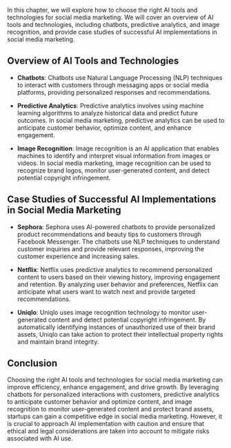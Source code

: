 
In this chapter, we will explore how to choose the right AI tools and technologies for social media marketing. We will cover an overview of AI tools and technologies, including chatbots, predictive analytics, and image recognition, and provide case studies of successful AI implementations in social media marketing.

Overview of AI Tools and Technologies
-------------------------------------

* **Chatbots**: Chatbots use Natural Language Processing (NLP) techniques to interact with customers through messaging apps or social media platforms, providing personalized responses and recommendations.

* **Predictive Analytics**: Predictive analytics involves using machine learning algorithms to analyze historical data and predict future outcomes. In social media marketing, predictive analytics can be used to anticipate customer behavior, optimize content, and enhance engagement.

* **Image Recognition**: Image recognition is an AI application that enables machines to identify and interpret visual information from images or videos. In social media marketing, image recognition can be used to recognize brand logos, monitor user-generated content, and detect potential copyright infringement.

Case Studies of Successful AI Implementations in Social Media Marketing
-----------------------------------------------------------------------

* **Sephora**: Sephora uses AI-powered chatbots to provide personalized product recommendations and beauty tips to customers through Facebook Messenger. The chatbots use NLP techniques to understand customer inquiries and provide relevant responses, improving the customer experience and increasing sales.

* **Netflix**: Netflix uses predictive analytics to recommend personalized content to users based on their viewing history, improving engagement and retention. By analyzing user behavior and preferences, Netflix can anticipate what users want to watch next and provide targeted recommendations.

* **Uniqlo**: Uniqlo uses image recognition technology to monitor user-generated content and detect potential copyright infringement. By automatically identifying instances of unauthorized use of their brand assets, Uniqlo can take action to protect their intellectual property rights and maintain brand integrity.

Conclusion
----------

Choosing the right AI tools and technologies for social media marketing can improve efficiency, enhance engagement, and drive growth. By leveraging chatbots for personalized interactions with customers, predictive analytics to anticipate customer behavior and optimize content, and image recognition to monitor user-generated content and protect brand assets, startups can gain a competitive edge in social media marketing. However, it is crucial to approach AI implementation with caution and ensure that ethical and legal considerations are taken into account to mitigate risks associated with AI use.
